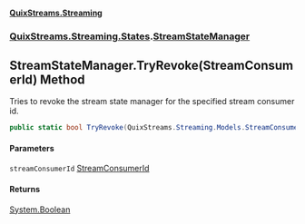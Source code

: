 #### [QuixStreams.Streaming](index.md 'index')
### [QuixStreams.Streaming.States](QuixStreams.Streaming.States.md 'QuixStreams.Streaming.States').[StreamStateManager](StreamStateManager.md 'QuixStreams.Streaming.States.StreamStateManager')

## StreamStateManager.TryRevoke(StreamConsumerId) Method

Tries to revoke the stream state manager for the specified stream consumer id.

```csharp
public static bool TryRevoke(QuixStreams.Streaming.Models.StreamConsumerId streamConsumerId);
```
#### Parameters

<a name='QuixStreams.Streaming.States.StreamStateManager.TryRevoke(QuixStreams.Streaming.Models.StreamConsumerId).streamConsumerId'></a>

`streamConsumerId` [StreamConsumerId](StreamConsumerId.md 'QuixStreams.Streaming.Models.StreamConsumerId')

#### Returns
[System.Boolean](https://docs.microsoft.com/en-us/dotnet/api/System.Boolean 'System.Boolean')